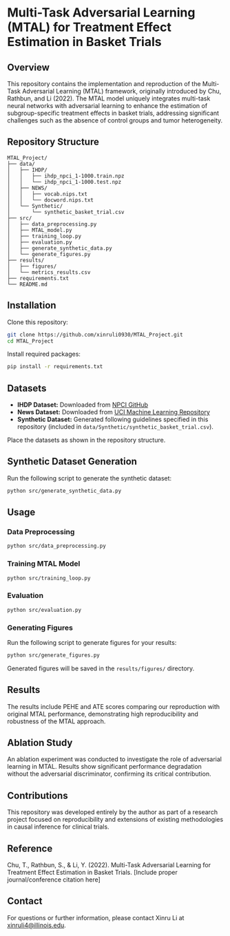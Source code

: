 # Multi-Task Adversarial Learning (MTAL) for Treatment Effect Estimation in Basket Trials

## Overview
This repository contains the implementation and reproduction of the Multi-Task Adversarial Learning (MTAL) framework, originally introduced by Chu, Rathbun, and Li (2022). The MTAL model uniquely integrates multi-task neural networks with adversarial learning to enhance the estimation of subgroup-specific treatment effects in basket trials, addressing significant challenges such as the absence of control groups and tumor heterogeneity.

## Repository Structure

```
MTAL_Project/
├── data/
│   ├── IHDP/
│   │   ├── ihdp_npci_1-1000.train.npz
│   │   └── ihdp_npci_1-1000.test.npz
│   ├── NEWS/
│   │   ├── vocab.nips.txt
│   │   └── docword.nips.txt
│   └── Synthetic/
│       └── synthetic_basket_trial.csv
├── src/
│   ├── data_preprocessing.py
│   ├── MTAL_model.py
│   ├── training_loop.py
│   ├── evaluation.py
│   ├── generate_synthetic_data.py
│   └── generate_figures.py
├── results/
│   ├── figures/
│   └── metrics_results.csv
├── requirements.txt
└── README.md
```

## Installation

Clone this repository:
```bash
git clone https://github.com/xinruli0930/MTAL_Project.git
cd MTAL_Project
```

Install required packages:
```bash
pip install -r requirements.txt
```

## Datasets

- **IHDP Dataset:** Downloaded from [NPCI GitHub](https://github.com/vdorie/npci)
- **News Dataset:** Downloaded from [UCI Machine Learning Repository](https://archive.ics.uci.edu/dataset/164/bag+of+words)
- **Synthetic Dataset:** Generated following guidelines specified in this repository (included in `data/Synthetic/synthetic_basket_trial.csv`).

Place the datasets as shown in the repository structure.

## Synthetic Dataset Generation

Run the following script to generate the synthetic dataset:

```bash
python src/generate_synthetic_data.py
```

## Usage

### Data Preprocessing
```bash
python src/data_preprocessing.py
```

### Training MTAL Model
```bash
python src/training_loop.py
```

### Evaluation
```bash
python src/evaluation.py
```

### Generating Figures

Run the following script to generate figures for your results:

```bash
python src/generate_figures.py
```

Generated figures will be saved in the `results/figures/` directory.

## Results
The results include PEHE and ATE scores comparing our reproduction with original MTAL performance, demonstrating high reproducibility and robustness of the MTAL approach.

## Ablation Study
An ablation experiment was conducted to investigate the role of adversarial learning in MTAL. Results show significant performance degradation without the adversarial discriminator, confirming its critical contribution.

## Contributions
This repository was developed entirely by the author as part of a research project focused on reproducibility and extensions of existing methodologies in causal inference for clinical trials.

## Reference
Chu, T., Rathbun, S., & Li, Y. (2022). Multi-Task Adversarial Learning for Treatment Effect Estimation in Basket Trials. [Include proper journal/conference citation here]

## Contact
For questions or further information, please contact Xinru Li at xinruli4@illinois.edu.
